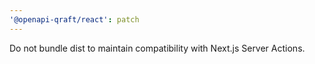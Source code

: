 ```yaml
---
'@openapi-qraft/react': patch
---
```


Do not bundle dist to maintain compatibility with Next.js Server Actions.

